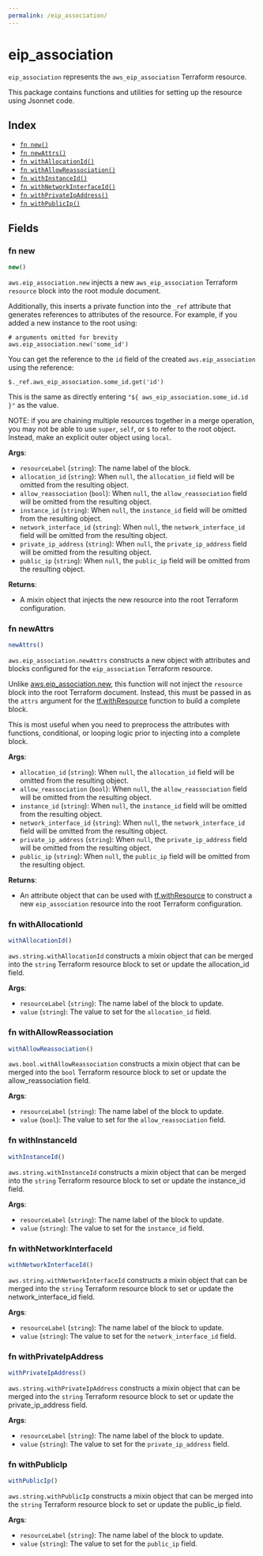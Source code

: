 ```yaml
---
permalink: /eip_association/
---
```


# eip_association

`eip_association` represents the `aws_eip_association` Terraform resource.



This package contains functions and utilities for setting up the resource using Jsonnet code.


## Index

* [`fn new()`](#fn-new)
* [`fn newAttrs()`](#fn-newattrs)
* [`fn withAllocationId()`](#fn-withallocationid)
* [`fn withAllowReassociation()`](#fn-withallowreassociation)
* [`fn withInstanceId()`](#fn-withinstanceid)
* [`fn withNetworkInterfaceId()`](#fn-withnetworkinterfaceid)
* [`fn withPrivateIpAddress()`](#fn-withprivateipaddress)
* [`fn withPublicIp()`](#fn-withpublicip)

## Fields

### fn new

```ts
new()
```


`aws.eip_association.new` injects a new `aws_eip_association` Terraform `resource`
block into the root module document.

Additionally, this inserts a private function into the `_ref` attribute that generates references to attributes of the
resource. For example, if you added a new instance to the root using:

    # arguments omitted for brevity
    aws.eip_association.new('some_id')

You can get the reference to the `id` field of the created `aws.eip_association` using the reference:

    $._ref.aws_eip_association.some_id.get('id')

This is the same as directly entering `"${ aws_eip_association.some_id.id }"` as the value.

NOTE: if you are chaining multiple resources together in a merge operation, you may not be able to use `super`, `self`,
or `$` to refer to the root object. Instead, make an explicit outer object using `local`.

**Args**:
  - `resourceLabel` (`string`): The name label of the block.
  - `allocation_id` (`string`):  When `null`, the `allocation_id` field will be omitted from the resulting object.
  - `allow_reassociation` (`bool`):  When `null`, the `allow_reassociation` field will be omitted from the resulting object.
  - `instance_id` (`string`):  When `null`, the `instance_id` field will be omitted from the resulting object.
  - `network_interface_id` (`string`):  When `null`, the `network_interface_id` field will be omitted from the resulting object.
  - `private_ip_address` (`string`):  When `null`, the `private_ip_address` field will be omitted from the resulting object.
  - `public_ip` (`string`):  When `null`, the `public_ip` field will be omitted from the resulting object.

**Returns**:
- A mixin object that injects the new resource into the root Terraform configuration.


### fn newAttrs

```ts
newAttrs()
```


`aws.eip_association.newAttrs` constructs a new object with attributes and blocks configured for the `eip_association`
Terraform resource.

Unlike [aws.eip_association.new](#fn-eip_associationnew), this function will not inject the `resource`
block into the root Terraform document. Instead, this must be passed in as the `attrs` argument for the
[tf.withResource](https://github.com/tf-libsonnet/core/tree/main/docs#fn-withresource) function to build a complete block.

This is most useful when you need to preprocess the attributes with functions, conditional, or looping logic prior to
injecting into a complete block.

**Args**:
  - `allocation_id` (`string`):  When `null`, the `allocation_id` field will be omitted from the resulting object.
  - `allow_reassociation` (`bool`):  When `null`, the `allow_reassociation` field will be omitted from the resulting object.
  - `instance_id` (`string`):  When `null`, the `instance_id` field will be omitted from the resulting object.
  - `network_interface_id` (`string`):  When `null`, the `network_interface_id` field will be omitted from the resulting object.
  - `private_ip_address` (`string`):  When `null`, the `private_ip_address` field will be omitted from the resulting object.
  - `public_ip` (`string`):  When `null`, the `public_ip` field will be omitted from the resulting object.

**Returns**:
  - An attribute object that can be used with [tf.withResource](https://github.com/tf-libsonnet/core/tree/main/docs#fn-withresource) to construct a new `eip_association` resource into the root Terraform configuration.


### fn withAllocationId

```ts
withAllocationId()
```

`aws.string.withAllocationId` constructs a mixin object that can be merged into the `string`
Terraform resource block to set or update the allocation_id field.



**Args**:
  - `resourceLabel` (`string`): The name label of the block to update.
  - `value` (`string`): The value to set for the `allocation_id` field.


### fn withAllowReassociation

```ts
withAllowReassociation()
```

`aws.bool.withAllowReassociation` constructs a mixin object that can be merged into the `bool`
Terraform resource block to set or update the allow_reassociation field.



**Args**:
  - `resourceLabel` (`string`): The name label of the block to update.
  - `value` (`bool`): The value to set for the `allow_reassociation` field.


### fn withInstanceId

```ts
withInstanceId()
```

`aws.string.withInstanceId` constructs a mixin object that can be merged into the `string`
Terraform resource block to set or update the instance_id field.



**Args**:
  - `resourceLabel` (`string`): The name label of the block to update.
  - `value` (`string`): The value to set for the `instance_id` field.


### fn withNetworkInterfaceId

```ts
withNetworkInterfaceId()
```

`aws.string.withNetworkInterfaceId` constructs a mixin object that can be merged into the `string`
Terraform resource block to set or update the network_interface_id field.



**Args**:
  - `resourceLabel` (`string`): The name label of the block to update.
  - `value` (`string`): The value to set for the `network_interface_id` field.


### fn withPrivateIpAddress

```ts
withPrivateIpAddress()
```

`aws.string.withPrivateIpAddress` constructs a mixin object that can be merged into the `string`
Terraform resource block to set or update the private_ip_address field.



**Args**:
  - `resourceLabel` (`string`): The name label of the block to update.
  - `value` (`string`): The value to set for the `private_ip_address` field.


### fn withPublicIp

```ts
withPublicIp()
```

`aws.string.withPublicIp` constructs a mixin object that can be merged into the `string`
Terraform resource block to set or update the public_ip field.



**Args**:
  - `resourceLabel` (`string`): The name label of the block to update.
  - `value` (`string`): The value to set for the `public_ip` field.
